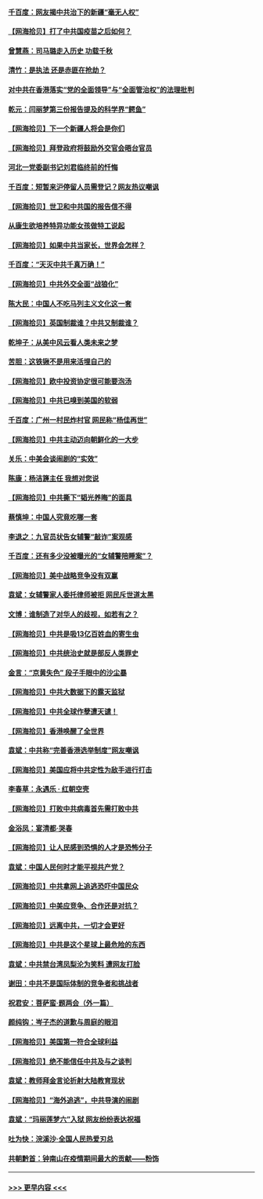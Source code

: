 #### [千百度：网友揭中共治下的新疆“毫无人权”](../pages/nsc993/n12858385.md?t=04051801) 
#### [【网海拾贝】打了中共国疫苗之后如何？](../pages/nsc993/n12857866.md?t=04051801) 
#### [曾慧燕：司马璐走入历史 功载千秋](../pages/nsc993/n12856996.md?t=04051801) 
#### [清竹：是执法 还是赤匪在抢劫？](../pages/nsc993/n12856952.md?t=04051801) 
#### [对中共在香港落实“党的全面领导”与“全面管治权”的法理批判](../pages/nsc993/n12856929.md?t=04051801) 
#### [乾元：闫丽梦第三份报告提及的科学界“鳄鱼”](../pages/nsc993/n12855985.md?t=04051801) 
#### [【网海拾贝】下一个新疆人将会是你们](../pages/nsc993/n12855864.md?t=04051801) 
#### [【网海拾贝】拜登政府将鼓励外交官会晤台官员](../pages/nsc993/n12853615.md?t=04051801) 
#### [河北一党委副书记刘君临终前的忏悔](../pages/nsc993/n12849420.md?t=04051801) 
#### [千百度：短暂来沪停留人员需登记？网友热议嘲讽](../pages/nsc993/n12853497.md?t=04051801) 
#### [【网海拾贝】世卫和中共国的报告信不得](../pages/nsc993/n12850902.md?t=04051801) 
#### [从康生欲培养特异功能女孩做特工说起](../pages/nsc993/n12849289.md?t=04051801) 
#### [【网海拾贝】如果中共当家长，世界会怎样？](../pages/nsc993/n12848436.md?t=04051801) 
#### [千百度：“天灭中共千真万确！”](../pages/nsc993/n12845659.md?t=04051801) 
#### [【网海拾贝】中共外交全面“战狼化”](../pages/nsc993/n12845607.md?t=04051801) 
#### [陈大民：中国人不吃马列主义文化这一套](../pages/nsc993/n12842496.md?t=04051801) 
#### [【网海拾贝】英国制裁谁？中共又制裁谁？](../pages/nsc993/n12840909.md?t=04051801) 
#### [乾坤子：从美中风云看人类未来之梦](../pages/nsc993/n12840590.md?t=04051801) 
#### [苦胆：这铁锹不是用来活埋自己的](../pages/nsc993/n12839512.md?t=04051801) 
#### [【网海拾贝】欧中投资协定很可能要泡汤](../pages/nsc993/n12835122.md?t=04051801) 
#### [【网海拾贝】中共已嗅到美国的软弱](../pages/nsc993/n12832411.md?t=04051801) 
#### [千百度：广州一村民炸村官 网民称“杨佳再世”](../pages/nsc993/n12832380.md?t=04051801) 
#### [【网海拾贝】中共主动迈向朝鲜化的一大步](../pages/nsc993/n12829887.md?t=04051801) 
#### [关乐：中美会谈闹剧的“实效”](../pages/nsc993/n12826698.md?t=04051801) 
#### [陈康：杨洁篪主任  我想对您说](../pages/nsc993/n12826609.md?t=04051801) 
#### [【网海拾贝】中共撕下“韬光养晦”的面具](../pages/nsc993/n12826459.md?t=04051801) 
#### [蔡慎坤：中国人究竟吃哪一套](../pages/nsc993/n12826010.md?t=04051801) 
#### [李退之：九官员状告女辅警“敲诈”案观感](../pages/nsc993/n12823984.md?t=04051801) 
#### [千百度：还有多少没被曝光的“女辅警陪睡案”？](../pages/nsc993/n12822136.md?t=04051801) 
#### [【网海拾贝】美中战略竞争没有双赢](../pages/nsc993/n12822105.md?t=04051801) 
#### [袁斌：女辅警家人委托律师被拒 网民斥世道太黑](../pages/nsc993/n12822004.md?t=04051801) 
#### [文博：谁制造了对华人的歧视，如若有之？](../pages/nsc993/n12821635.md?t=04051801) 
#### [【网海拾贝】中共是吸13亿百姓血的寄生虫](../pages/nsc993/n12819191.md?t=04051801) 
#### [【网海拾贝】中共统治史就是部反人类罪史](../pages/nsc993/n12816738.md?t=04051801) 
#### [金言：“京黄失色” 段子手眼中的沙尘暴](../pages/nsc993/n12815700.md?t=04051801) 
#### [【网海拾贝】中共大数据下的露天监狱](../pages/nsc993/n12811075.md?t=04051801) 
#### [【网海拾贝】中共全球作孽遭天谴！](../pages/nsc993/n12810258.md?t=04051801) 
#### [【网海拾贝】香港唤醒了全世界](../pages/nsc993/n12809100.md?t=04051801) 
#### [袁斌：中共称“完善香港选举制度”网友嘲讽](../pages/nsc993/n12808994.md?t=04051801) 
#### [【网海拾贝】美国应将中共定性为敌手进行打击](../pages/nsc993/n12806870.md?t=04051801) 
#### [李春草：永遇乐 · 红朝空壳](../pages/nsc993/n12805365.md?t=04051801) 
#### [【网海拾贝】打败中共病毒首先需打败中共](../pages/nsc993/n12803930.md?t=04051801) 
#### [金浴凤：宴清都‧哭春](../pages/nsc993/n12801601.md?t=04051801) 
#### [【网海拾贝】让人民感到恐惧的人才是恐怖分子](../pages/nsc993/n12799347.md?t=04051801) 
#### [袁斌：中国人民何时才能平视共产党？](../pages/nsc993/n12799306.md?t=04051801) 
#### [【网海拾贝】中共拿网上追逃恐吓中国民众](../pages/nsc993/n12796905.md?t=04051801) 
#### [【网海拾贝】中美应竞争、合作还是对抗？](../pages/nsc993/n12794675.md?t=04051801) 
#### [【网海拾贝】远离中共，一切才会更好](../pages/nsc993/n12793572.md?t=04051801) 
#### [【网海拾贝】中共是这个星球上最危险的东西](../pages/nsc993/n12791400.md?t=04051801) 
#### [袁斌：中共禁台湾凤梨沦为笑料 遭网友打脸](../pages/nsc993/n12791335.md?t=04051801) 
#### [谢田：中共不是国际体制的竞争者和挑战者](../pages/nsc993/n12791212.md?t=04051801) 
#### [祝君安：菩萨蛮·题两会（外一篇）](../pages/nsc993/n12786801.md?t=04051801) 
#### [颜纯钩：岑子杰的道歉与周庭的眼泪](../pages/nsc993/n12786775.md?t=04051801) 
#### [【网海拾贝】美国第一符合全球利益](../pages/nsc993/n12786666.md?t=04051801) 
#### [【网海拾贝】绝不能信任中共及与之谈判](../pages/nsc993/n12784266.md?t=04051801) 
#### [袁斌：教师拜金言论折射大陆教育现状](../pages/nsc993/n12783868.md?t=04051801) 
#### [【网海拾贝】“海外追逃”，中共导演的闹剧](../pages/nsc993/n12781638.md?t=04051801) 
#### [袁斌：“玛丽莲梦六”入狱 网友纷纷表达祝福](../pages/nsc993/n12781432.md?t=04051801) 
#### [吐为快：浣溪沙·全国人民热爱刃总](../pages/nsc993/n12781393.md?t=04051801) 
#### [共朝黔首：钟南山在疫情期间最大的贡献——粉饰](../pages/nsc993/n12781374.md?t=04051801) 

----
#### [ >>> 更早内容 <<< ](../indexes/nsc993-earlier.md)
